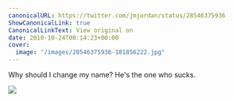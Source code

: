 ```yaml
---
canonicalURL: https://twitter.com/jmjordan/status/28546375936
ShowCanonicalLink: true
CanonicalLinkText: View original on
date: 2010-10-24T00:14:23+00:00
cover:
  image: "/images/28546375936-181856222.jpg"
---
```

Why should I change my name? He's the one who sucks. 

![](/images/28546375936-181856222.jpg)